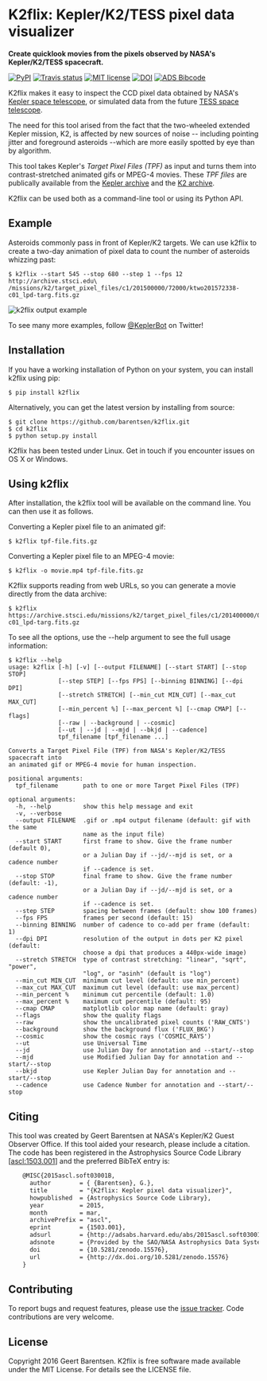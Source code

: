 K2flix: Kepler/K2/TESS pixel data visualizer
============================================

**Create quicklook movies from the pixels observed by NASA's
Kepler/K2/TESS spacecraft.**

[![PyPI](http://img.shields.io/pypi/v/k2flix.svg)](https://pypi.python.org/pypi/k2flix/)
[![Travis status](http://img.shields.io/travis/barentsen/k2flix/master.svg)](http://travis-ci.org/barentsen/k2flix)
[![MIT license](http://img.shields.io/badge/license-MIT-blue.svg)](https://github.com/barentsen/k2flix/blob/master/LICENSE)
[![DOI](https://zenodo.org/badge/doi/10.5281/zenodo.15576.svg)](http://dx.doi.org/10.5281/zenodo.15576)
[![ADS Bibcode](https://img.shields.io/badge/NASA%20ADS-2015ascl.soft03001B-blue.svg)](http://adsabs.harvard.edu/abs/2015ascl.soft03001B)

K2flix makes it easy to inspect the CCD pixel data obtained by NASA's
[Kepler space telescope](http://keplerscience.nasa.gov), or simulated
data from the future [TESS space telescope](https://tess.gsfc.nasa.gov).

The need for this tool arised from the fact that the two-wheeled
extended Kepler mission, K2, is affected by new sources of noise --
including pointing jitter and foreground asteroids --which are more
easily spotted by eye than by algorithm.

This tool takes Kepler's *Target Pixel Files (TPF)* as input and turns
them into contrast-stretched animated gifs or MPEG-4 movies. These *TPF
files* are publically available from the [Kepler
archive](https://archive.stsci.edu/missions/kepler/target_pixel_files/)
and the [K2
archive](https://archive.stsci.edu/missions/k2/target_pixel_files/).

K2flix can be used both as a command-line tool or using its Python API.

Example
-------

Asteroids commonly pass in front of Kepler/K2 targets. We can use k2flix
to create a two-day animation of pixel data to count the number of
asteroids whizzing past:

    $ k2flix --start 545 --stop 680 --step 1 --fps 12 http://archive.stsci.edu\
    /missions/k2/target_pixel_files/c1/201500000/72000/ktwo201572338-c01_lpd-targ.fits.gz

![k2flix output example](https://raw.githubusercontent.com/barentsen/k2flix/master/examples/epic-201572338.gif)

To see many more examples, follow
[@KeplerBot](https://twitter.com/KeplerBot) on Twitter!

Installation
------------

If you have a working installation of Python on your system, you can
install k2flix using pip:

    $ pip install k2flix

Alternatively, you can get the latest version by installing from source:

    $ git clone https://github.com/barentsen/k2flix.git
    $ cd k2flix
    $ python setup.py install

K2flix has been tested under Linux. Get in touch if you encounter issues
on OS X or Windows.

Using k2flix
------------

After installation, the k2flix tool will be available on the command
line. You can then use it as follows.

Converting a Kepler pixel file to an animated gif:

    $ k2flix tpf-file.fits.gz

Converting a Kepler pixel file to an MPEG-4 movie:

    $ k2flix -o movie.mp4 tpf-file.fits.gz

K2flix supports reading from web URLs, so you can generate a movie
directly from the data archive:

    $ k2flix https://archive.stsci.edu/missions/k2/target_pixel_files/c1/201400000/00000/ktwo201400022-c01_lpd-targ.fits.gz

To see all the options, use the --help argument to see the full usage
information:

    $ k2flix --help
    usage: k2flix [-h] [-v] [--output FILENAME] [--start START] [--stop STOP]
                  [--step STEP] [--fps FPS] [--binning BINNING] [--dpi DPI]
                  [--stretch STRETCH] [--min_cut MIN_CUT] [--max_cut MAX_CUT]
                  [--min_percent %] [--max_percent %] [--cmap CMAP] [--flags]
                  [--raw | --background | --cosmic]
                  [--ut | --jd | --mjd | --bkjd | --cadence]
                  tpf_filename [tpf_filename ...]

    Converts a Target Pixel File (TPF) from NASA's Kepler/K2/TESS spacecraft into
    an animated gif or MPEG-4 movie for human inspection.

    positional arguments:
      tpf_filename       path to one or more Target Pixel Files (TPF)

    optional arguments:
      -h, --help         show this help message and exit
      -v, --verbose
      --output FILENAME  .gif or .mp4 output filename (default: gif with the same
                         name as the input file)
      --start START      first frame to show. Give the frame number (default 0),
                         or a Julian Day if --jd/--mjd is set, or a cadence number
                         if --cadence is set.
      --stop STOP        final frame to show. Give the frame number (default: -1),
                         or a Julian Day if --jd/--mjd is set, or a cadence number
                         if --cadence is set.
      --step STEP        spacing between frames (default: show 100 frames)
      --fps FPS          frames per second (default: 15)
      --binning BINNING  number of cadence to co-add per frame (default: 1)
      --dpi DPI          resolution of the output in dots per K2 pixel (default:
                         choose a dpi that produces a 440px-wide image)
      --stretch STRETCH  type of contrast stretching: "linear", "sqrt", "power",
                         "log", or "asinh" (default is "log")
      --min_cut MIN_CUT  minimum cut level (default: use min_percent)
      --max_cut MAX_CUT  maximum cut level (default: use max_percent)
      --min_percent %    minimum cut percentile (default: 1.0)
      --max_percent %    maximum cut percentile (default: 95)
      --cmap CMAP        matplotlib color map name (default: gray)
      --flags            show the quality flags
      --raw              show the uncalibrated pixel counts ('RAW_CNTS')
      --background       show the background flux ('FLUX_BKG')
      --cosmic           show the cosmic rays ('COSMIC_RAYS')
      --ut               use Universal Time
      --jd               use Julian Day for annotation and --start/--stop
      --mjd              use Modified Julian Day for annotation and --start/--stop
      --bkjd             use Kepler Julian Day for annotation and --start/--stop
      --cadence          use Cadence Number for annotation and --start/--stop

Citing
------

This tool was created by Geert Barentsen at NASA's Kepler/K2 Guest
Observer Office. If this tool aided your research, please include a
citation. The code has been registered in the Astrophysics Source Code
Library \[[ascl:1503.001](http://ascl.net/code/v/1069)\] and the
preferred BibTeX entry is:

```latex
    @MISC{2015ascl.soft03001B,
      author        = { {Barentsen}, G.},
      title         = "{K2flix: Kepler pixel data visualizer}",
      howpublished  = {Astrophysics Source Code Library},
      year          = 2015,
      month         = mar,
      archivePrefix = "ascl",
      eprint        = {1503.001},
      adsurl        = {http://adsabs.harvard.edu/abs/2015ascl.soft03001B},
      adsnote       = {Provided by the SAO/NASA Astrophysics Data System},
      doi           = {10.5281/zenodo.15576},
      url           = {http://dx.doi.org/10.5281/zenodo.15576}
    }
```

Contributing
------------

To report bugs and request features, please use the [issue
tracker](https://github.com/barentsen/k2flix/issues). Code contributions
are very welcome.

License
-------

Copyright 2016 Geert Barentsen. K2flix is free software made available
under the MIT License. For details see the LICENSE file.
